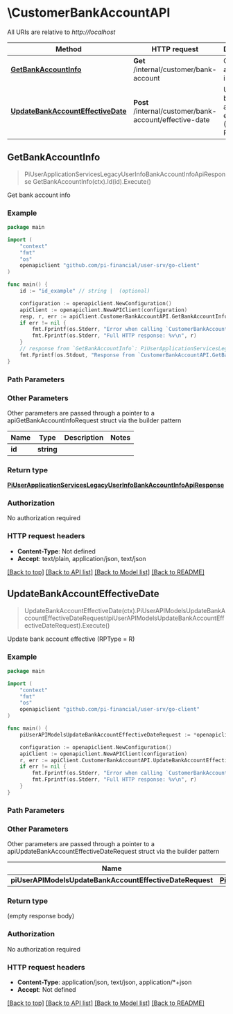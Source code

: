 # \CustomerBankAccountAPI

All URIs are relative to *http://localhost*

Method | HTTP request | Description
------------- | ------------- | -------------
[**GetBankAccountInfo**](CustomerBankAccountAPI.md#GetBankAccountInfo) | **Get** /internal/customer/bank-account | Get bank account info
[**UpdateBankAccountEffectiveDate**](CustomerBankAccountAPI.md#UpdateBankAccountEffectiveDate) | **Post** /internal/customer/bank-account/effective-date | Update bank account effective (RPType &#x3D; R)



## GetBankAccountInfo

> PiUserApplicationServicesLegacyUserInfoBankAccountInfoApiResponse GetBankAccountInfo(ctx).Id(id).Execute()

Get bank account info

### Example

```go
package main

import (
	"context"
	"fmt"
	"os"
	openapiclient "github.com/pi-financial/user-srv/go-client"
)

func main() {
	id := "id_example" // string |  (optional)

	configuration := openapiclient.NewConfiguration()
	apiClient := openapiclient.NewAPIClient(configuration)
	resp, r, err := apiClient.CustomerBankAccountAPI.GetBankAccountInfo(context.Background()).Id(id).Execute()
	if err != nil {
		fmt.Fprintf(os.Stderr, "Error when calling `CustomerBankAccountAPI.GetBankAccountInfo``: %v\n", err)
		fmt.Fprintf(os.Stderr, "Full HTTP response: %v\n", r)
	}
	// response from `GetBankAccountInfo`: PiUserApplicationServicesLegacyUserInfoBankAccountInfoApiResponse
	fmt.Fprintf(os.Stdout, "Response from `CustomerBankAccountAPI.GetBankAccountInfo`: %v\n", resp)
}
```

### Path Parameters



### Other Parameters

Other parameters are passed through a pointer to a apiGetBankAccountInfoRequest struct via the builder pattern


Name | Type | Description  | Notes
------------- | ------------- | ------------- | -------------
 **id** | **string** |  | 

### Return type

[**PiUserApplicationServicesLegacyUserInfoBankAccountInfoApiResponse**](PiUserApplicationServicesLegacyUserInfoBankAccountInfoApiResponse.md)

### Authorization

No authorization required

### HTTP request headers

- **Content-Type**: Not defined
- **Accept**: text/plain, application/json, text/json

[[Back to top]](#) [[Back to API list]](../README.md#documentation-for-api-endpoints)
[[Back to Model list]](../README.md#documentation-for-models)
[[Back to README]](../README.md)


## UpdateBankAccountEffectiveDate

> UpdateBankAccountEffectiveDate(ctx).PiUserAPIModelsUpdateBankAccountEffectiveDateRequest(piUserAPIModelsUpdateBankAccountEffectiveDateRequest).Execute()

Update bank account effective (RPType = R)

### Example

```go
package main

import (
	"context"
	"fmt"
	"os"
	openapiclient "github.com/pi-financial/user-srv/go-client"
)

func main() {
	piUserAPIModelsUpdateBankAccountEffectiveDateRequest := *openapiclient.NewPiUserAPIModelsUpdateBankAccountEffectiveDateRequest() // PiUserAPIModelsUpdateBankAccountEffectiveDateRequest |  (optional)

	configuration := openapiclient.NewConfiguration()
	apiClient := openapiclient.NewAPIClient(configuration)
	r, err := apiClient.CustomerBankAccountAPI.UpdateBankAccountEffectiveDate(context.Background()).PiUserAPIModelsUpdateBankAccountEffectiveDateRequest(piUserAPIModelsUpdateBankAccountEffectiveDateRequest).Execute()
	if err != nil {
		fmt.Fprintf(os.Stderr, "Error when calling `CustomerBankAccountAPI.UpdateBankAccountEffectiveDate``: %v\n", err)
		fmt.Fprintf(os.Stderr, "Full HTTP response: %v\n", r)
	}
}
```

### Path Parameters



### Other Parameters

Other parameters are passed through a pointer to a apiUpdateBankAccountEffectiveDateRequest struct via the builder pattern


Name | Type | Description  | Notes
------------- | ------------- | ------------- | -------------
 **piUserAPIModelsUpdateBankAccountEffectiveDateRequest** | [**PiUserAPIModelsUpdateBankAccountEffectiveDateRequest**](PiUserAPIModelsUpdateBankAccountEffectiveDateRequest.md) |  | 

### Return type

 (empty response body)

### Authorization

No authorization required

### HTTP request headers

- **Content-Type**: application/json, text/json, application/*+json
- **Accept**: Not defined

[[Back to top]](#) [[Back to API list]](../README.md#documentation-for-api-endpoints)
[[Back to Model list]](../README.md#documentation-for-models)
[[Back to README]](../README.md)

